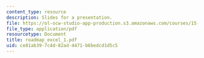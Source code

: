 ```yaml
---
content_type: resource
description: Slides for a presentation.
file: https://ol-ocw-studio-app-production.s3.amazonaws.com/courses/15-778-management-of-supply-networks-for-products-and-services-summer-2004/ce81ab397c4d82ad4471b6bedcd1d5c5_roadmap_excel_1.pdf
file_type: application/pdf
resourcetype: Document
title: roadmap_excel_1.pdf
uid: ce81ab39-7c4d-82ad-4471-b6bedcd1d5c5
---
```

